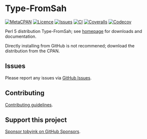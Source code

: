 # Type-FromSah

[![MetaCPAN](https://img.shields.io/cpan/v/Type-FromSah.svg)](https://metacpan.org/release/Type-FromSah)
[![Licence](https://img.shields.io/cpan/l/Type-FromSah)](https://metacpan.org/dist/Type-FromSah/source/LICENSE)
[![Issues](https://img.shields.io/github/issues/tobyink/p5-type-fromsah)](https://github.com/tobyink/p5-type-fromsah/issues)
[![CI](https://github.com/tobyink/p5-type-fromsah/workflows/CI/badge.svg)](https://github.com/tobyink/p5-type-fromsah/actions)
[![Coveralls](https://coveralls.io/repos/tobyink/p5-type-fromsah/badge.svg?branch=master&amp;service=github)](https://coveralls.io/github/tobyink/p5-type-fromsah)
[![Codecov](https://codecov.io/gh/tobyink/p5-type-fromsah/branch/master/graph/badge.svg)](https://codecov.io/gh/tobyink/p5-type-fromsah)

Perl 5 distribution Type-FromSah; see [homepage](https://metacpan.org/release/Type-FromSah)
for downloads and documentation.

Directly installing from GitHub is not recommened; download the distribution
from the CPAN.

## Issues

Please report any issues via [GitHub Issues](https://github.com/tobyink/p5-type-fromsah/issues).

## Contributing

[Contributing guidelines](https://toby.ink/open-source/contributing/).

## Support this project

[Sponsor tobyink on GitHub Sponsors](https://github.com/sponsors/tobyink).

